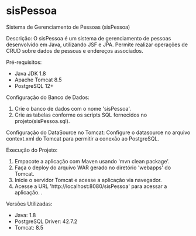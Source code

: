 # sisPessoa
Sistema de Gerenciamento de Pessoas (sisPessoa)

Descrição:
O sisPessoa é um sistema de gerenciamento de pessoas desenvolvido em Java, utilizando JSF e JPA. Permite realizar operações de CRUD sobre dados de pessoas e endereços associados.

Pré-requisitos:
- Java JDK 1.8
- Apache Tomcat 8.5
- PostgreSQL 12+

Configuração do Banco de Dados:
1. Crie o banco de dados com o nome 'sisPessoa'.
2. Crie as tabelas conforme os scripts SQL fornecidos no projeto(sisPessoa.sql).

Configuração do DataSource no Tomcat:
Configure o datasource no arquivo context.xml do Tomcat para permitir a conexão ao PostgreSQL.

Execução do Projeto:
1. Empacote a aplicação com Maven usando 'mvn clean package'.
2. Faça o deploy do arquivo WAR gerado no diretório 'webapps' do Tomcat.
3. Inicie o servidor Tomcat e acesse a aplicação via navegador.
4. Acesse a URL 'http://localhost:8080/sisPessoa' para acessar a aplicação.
.

Versões Utilizadas:
- Java: 1.8
- PostgreSQL Driver: 42.7.2
- Tomcat: 8.5